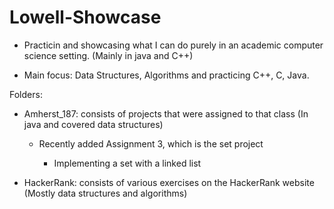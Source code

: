 # Lowell-Showcase

* Practicin and showcasing what I can do purely in an academic computer science setting. (Mainly in java and C++)

* Main focus: Data Structures, Algorithms and practicing C++, C, Java.

Folders: 

  - Amherst_187: consists of projects that were assigned to that class (In java and covered data structures)
  
    - Recently added Assignment 3, which is the set project
    
      - Implementing a set with a linked list
      
  
  - HackerRank: consists of various exercises on the HackerRank website (Mostly data structures and algorithms)
